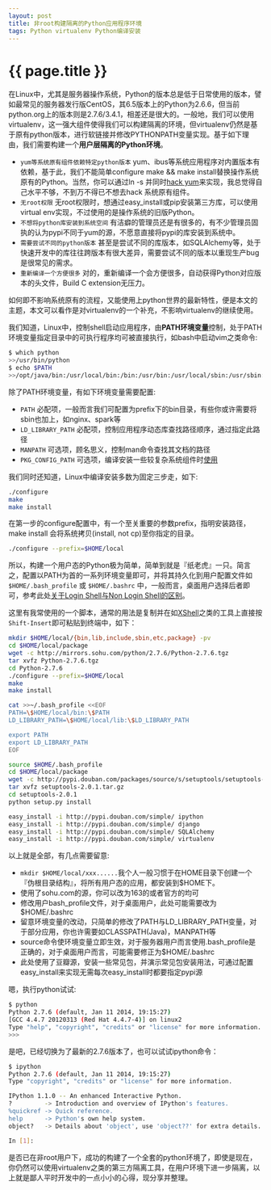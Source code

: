 ```yaml
---
layout: post
title: 非root构建隔离的Python应用程序环境
tags: Python virtualenv Python编译安装
---
```


{{ page.title }}
================ 

在Linux中，尤其是服务器操作系统，Python的版本总是低于日常使用的版本，譬如最常见的服务器发行版CentOS，其6.5版本上的Python为2.6.6，但当前python.org上的版本则是2.7.6/3.4.1，相差还是很大的。一般地，我们可以使用virtualenv，这一强大组件使得我们可以构建隔离的环境，但virtualenv仍然是基于原有python版本，进行软链接并修改PYTHONPATH变量实现。基于如下理由，我们需要构建一个**用户层隔离的Python环境**。

- `yum等系统原有组件依赖特定python版本` yum、ibus等系统应用程序对内置版本有依赖，基于此，我们不能简单configure make && make install替换操作系统原有的Python。当然，你可以通过ln -s 并同时[hack yum](http://blog.csdn.net/jcjc918/article/details/11022345)来实现，我总觉得自己水平不够，不到万不得已不想去hack 系统原有组件。
- `无root权限` 无root权限时，想通过easy_install或pip安装第三方库，可以使用virtual env实现，不过使用的是操作系统的旧版Python。
- `不想将python库安装到系统空间` 有洁癖的管理员还是有很多的，有不少管理员固执的认为pypi不同于yum的源，不愿意直接将pypi的库安装到系统中。
- `需要尝试不同的python版本` 甚至是尝试不同的库版本，如SQLAlchemy等，处于快速开发中的库往往跨版本有很大差异，需要尝试不同的版本以重现生产bug是很常见的需求。
- `重新编译一个方便很多` 对的，重新编译一个会方便很多，自动获得Python对应版本的头文件，Build C extension无压力。

如何即不影响系统原有的流程，又能使用上python世界的最新特性，便是本文的主题，本文可以看作是对virtualenv的一个补充，不影响virtualenv的继续使用。

我们知道，Linux中，控制shell启动应用程序，由**PATH环境变量**控制，处于PATH环境变量指定目录中的可执行程序均可被直接执行，如bash中启动vim之类命令:
``` Bash
$ which python
>>/usr/bin/python
$ echo $PATH
>>/opt/java/bin:/usr/local/bin:/bin:/usr/bin:/usr/local/sbin:/usr/sbin:/sbin:/home/bigdata/bin
```

除了PATH环境变量，有如下环境变量需要配置:

- `PATH` 必配项，一般而言我们可配置为prefix下的bin目录，有些你或许需要将sbin也加上，如nginx、spark等
- `LD_LIBRARY_PATH` 必配项，控制应用程序动态库查找路径顺序，通过指定此路径
- `MANPATH` 可选项，顾名思义，控制man命令查找其文档的路径
- `PKG_CONFIG_PATH` 可选项，编译安装一些较复杂系统组件时[使用](http://www.chenjunlu.com/2011/03/understanding-pkg-config-tool/)

我们同时还知道，Linux中编译安装多数为固定三步走，如下:

``` Bash
./configure
make
make install 
```

在第一步的configure配置中，有一个至关重要的参数prefix，指明安装路径，make install 会将系统拷贝(install, not cp)至你指定的目录。
``` Bash
./configure --prefix=$HOME/local
```

所以，构建一个用户态的Python极为简单，简单到就是『纸老虎』一只。简言之，配置以PATH为首的一系列环境变量即可，并将其持久化到用户配置文件如 `$HOME/.bash_profile` 或 `$HOME/.bashrc` 中，一般而言，桌面用户选择后者即可，参考此处[关于Login Shell与Non Login Shell的区别](https://wido.me/sunteya/understand-bashrc-and-profile)。

这里有我常使用的一个脚本，通常的用法是复制并在如[XShell](http://www.netsarang.com/products/xsh_overview.html)之类的工具上直接按`Shift-Insert`即可粘贴到终端中，如下：

``` Bash
mkdir $HOME/local/{bin,lib,include,sbin,etc,package} -pv
cd $HOME/local/package
wget -c http://mirrors.sohu.com/python/2.7.6/Python-2.7.6.tgz
tar xvfz Python-2.7.6.tgz
cd Python-2.7.6
./configure --prefix=$HOME/local
make
make install

cat >>~/.bash_profile <<EOF
PATH=\$HOME/local/bin:\$PATH
LD_LIBRARY_PATH=\$HOME/local/lib:\$LD_LIBRARY_PATH

export PATH
export LD_LIBRARY_PATH
EOF

source $HOME/.bash_profile
cd $HOME/local/package
wget -c http://pypi.douban.com/packages/source/s/setuptools/setuptools-2.0.1.tar.gz
tar xvfz setuptools-2.0.1.tar.gz
cd setuptools-2.0.1
python setup.py install

easy_install -i http://pypi.douban.com/simple/ ipython
easy_install -i http://pypi.douban.com/simple/ django
easy_install -i http://pypi.douban.com/simple/ SQLAlchemy
easy_install -i http://pypi.douban.com/simple/ virtualenv
```
以上就是全部，有几点需要留意:

- `mkdir $HOME/local/xxx......`我个人一般习惯于在HOME目录下创建一个『伪根目录结构』，将所有用户态的应用，都安装到$HOME下。
- 使用了sohu.com的源，你可以改为163的或者官方的均可
- 修改用户bash_profile文件，对于桌面用户，此处可能需要改为 $HOME/.bashrc
- 留意环境变量的改动，只简单的修改了PATH与LD\_LIBRARY\_PATH变量，对于部分应用，你也许需要如CLASSPATH(Java)，MANPATH等
- source命令使环境变量立即生效，对于服务器用户而言使用.bash_profile是正确的，对于桌面用户而言，可能需要修正为$HOME/.bashrc
- 此处使用了豆瓣源，安装一些常见包，并演示常见包安装用法，可通过配置easy\_install来实现无需每次easy\_install时都要指定pypi源

嗯，执行python试试:

``` Bash
$ python
Python 2.7.6 (default, Jan 11 2014, 19:15:27) 
[GCC 4.4.7 20120313 (Red Hat 4.4.7-4)] on linux2
Type "help", "copyright", "credits" or "license" for more information.
>>> 
```

是吧，已经切换为了最新的2.7.6版本了，也可以试试ipython命令：

``` Bash
$ ipython
Python 2.7.6 (default, Jan 11 2014, 19:15:27) 
Type "copyright", "credits" or "license" for more information.

IPython 1.1.0 -- An enhanced Interactive Python.
?         -> Introduction and overview of IPython's features.
%quickref -> Quick reference.
help      -> Python's own help system.
object?   -> Details about 'object', use 'object??' for extra details.

In [1]: 
```

是否已在非root用户下，成功的构建了一个全套的python环境了，即使是现在，你仍然可以使用virtualenv之类的第三方隔离工具，在用户环境下进一步隔离，以上就是鄙人平时开发中的一点小小的心得，现分享并整理。

